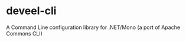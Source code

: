 deveel-cli
==========

A Command Line configuration library for .NET/Mono (a port of Apache Commons CLI)